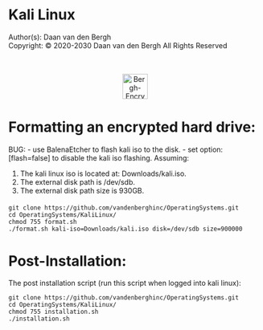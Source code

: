 # Kali Linux
Author(s):  Daan van den Bergh<br>
Copyright:  © 2020-2030 Daan van den Bergh All Rights Reserved<br>
<br>
<br>
<p align="center">
  <img src="https://github.com/vandenberghinc/storage/blob/master/images/logo.png?raw=true" alt="Bergh-Encryption" width="50"/>
</p>


# Formatting an encrypted hard drive:
BUG:
	- use BalenaEtcher to flash kali iso to the disk.
	- set option: [flash=false] to disable the kali iso flashing.
Assuming:
1. The kali linux iso is located at: Downloads/kali.iso.
2. The external disk path is /dev/sdb.
3. The external disk path size is 930GB.

####

	git clone https://github.com/vandenberghinc/OperatingSystems.git
	cd OperatingSystems/KaliLinux/
	chmod 755 format.sh
	./format.sh kali-iso=Downloads/kali.iso disk=/dev/sdb size=900000


# Post-Installation:
The post installation script (run this script when logged into kali linux):

	git clone https://github.com/vandenberghinc/OperatingSystems.git
	cd OperatingSystems/KaliLinux/
	chmod 755 installation.sh
	./installation.sh
